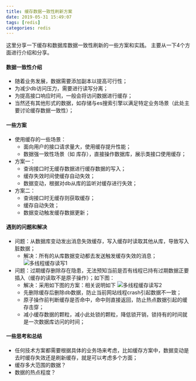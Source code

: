 ```yaml
---
title: 缓存数据一致性刷新方案
date: 2019-05-31 15:49:07
tags: [redis]
categories: redis
---
```

这里分享一下缓存和数据库数据一致性刷新的一些方案和实践。
主要从一下4个方面进行介绍和分享。

#### 数据一致性介绍
- 随着业务发展，数据需要添加副本以提高可行性；
- 为减少db访问压力，需要进行读写分离；
- 为提高接口响应时间，一般会将访问数据进行缓存；
- 当然还有其他形式的数据，如存储与es搜索引擎以满足特定业务场景（此处主要讨论缓存数据一致性）；

#### 一些方案
- 使用缓存的一些场景：
  - 面向用户的接口请求量大，使用缓存提升性能；
  - 数据强一致性场景（如 库存），直接操作数据库，展示类接口使用缓存；
- 方案一：
  - 查询接口时无缓存数据进行缓存数据的写入；
  - 缓存失效时间使缓存自动失效；
  - 数据变动，根据对db从库的监听对缓存进行失效；
- 方案二：
  - 查询接口时无缓存则获取缓存；
  - 缓存自动失效；
  - 数据变动触发缓存数据更新；

#### 遇到的问题和解决
- 问题：从数据库变动发出消息失效缓存，写入缓存时读取其他从库，导致写入脏数据；
  - 解决：所有的从库数据变动都去发送触发缓存失效的消息；
  ![多线程缓存读写1](/images/多线程缓存读写1.png)
- 问题：过期缓存删除存在隐患，无法预知当前是否有线程已持有过期数据正要插入（缓存的读取不是原子操作）；如下图：
  - 解决：采用如下图的方案：相关说明如下
  ![多线程缓存读写2](/images/多线程缓存读写2.png)
  - 先删除缓存后删除db数据，防止当前网站线程crash引起数据不一致；
  - 原子操作前判断缓存是否命中，命中则直接返回，防止热点数据引起的缓存击穿；
  - 减小缓存数据的颗粒，减小此处锁的颗粒，降低锁开销，锁持有的时间就是一次数据库访问的时间；

#### 一些思考和总结
- 任何技术方案都需要根据具体的业务场来考虑，比如缓存方案中，数据变动是去时缓存失效还是刷新缓存，就是可以考虑多个方面；
- 缓存多大范围的数据？
- 数据的热点程度？
